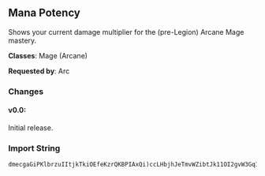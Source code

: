 ## Mana Potency

Shows your current damage multiplier for the (pre-Legion) Arcane Mage mastery.

**Classes**: Mage (Arcane)

**Requested by**: Arc

### Changes

#### v0.0:

Initial release.

### Import String

    dmecgaGiPKlbrzuIItjkTkiOEfeKzrQKBPIAxQi)ccLHbjhJeTmvWZibtJk11OI2gvW3Gq14KICoiGUhvX(GaCqPOwOuOhsQuteIWfPcTrPGpcP0jHqALQYmHuCtsf7uf6NqunuivlLe6PiMQkDviI(keI9I6VKQgm4WiTyiqESQAYIQltzZKYNHIrtLCAPA2cUnjTBH(TKgovPLlXZfz6exhQ2UuQVdrA8uvNhkTEiqTFLzL8Lj58Lj0V0RXeFzsp2f(YKpEsQQm585b6gpjv1bI5ldkMwXsU2lu)0WGanjxZxu00kwY1apdqTxO(PHbI5lkAAfl5crJIvAtdd8ma1juo3BVZNhOB8KuvhiMVmijLEeZEH6NggiMVmWZGwT2BV9c1pnmqdp(LEnoOyAfl56A(sMS7nyWGbbAsUMVOOPvSKRbEgGwtUDvlt29gmyWGq9tdduPjXkyh4zaAnrhAsScwh10SVKj7EdgmyqO(PHbQ0iTHc9pWZaKm2f0Ri1kzA5nqXALw6AabDhrdA0JoYrehvuVonFS5SdqSbizSlOxrQv0H6NPL3afRvAPRbe0DenOrp6ihrCur9608XMZU3GbdgeQFAyqovLIXg4zGsuOgGqduPjXkyhGWduPrAdf6FVbdgmiu)0WavQpsqvPySbEgOefQbi0avAsSc29gmyWGq9tdd8wfl(XoWZGCQkfJnaXgOs9rcQkfJT3GbdgiMVmWZaTArLkzAHStAT01aVvXIFSdq4bkrHk7GtNg0cziR1EwmFV9c1pnmqdp(LEnoiVEnFjt29gmyWGq9tddKbEgGwtUDvlt29gmyWGU2azW5bbAsUMVOOPvSKRbiGbI5lkAAfl5crJIvAtddexwCVbdgmyWGbdkMwXsUUMVKj7EdgmyGfZ3BWGbdkMGxIdeZx2ZI57rXlu9wS9P8618LbEgKxVMVS3EmjVQ)JNKQk3ilSWe6x6TTBPJbJv0PMB8rum5JNKQ618fMOHh)sVgZKDVbdgmOycEjoGIxO6Ty7t51R5lzYUNfZ3BV92BV9ysEp5nqXEnFHji7ZeTAuiDeSXhv2etCzDmUeUbNOCWbNor5Gt3ovqbhu4aRD2DtmPNZeDOr6a0RIf)yzsp2f9)QQ3GjwoFujtcvAoFzYpqtj(YKupIjymrNMrRJSWK8UMw)JheS8LjQ4bPZxwyHjA0V0Rr(Yev8G05llSWeVT9k0Gff(Yev8G05llSWKc9B8LjQ4bPZxwyHjLAW4ltuXdsNVSWctsETpFzsQhXem(OswyIqdwu4ltuXdsNVSWctWtM(FGMsCJmbpz6JwBRWiiMGNm9jV2NBKfMeXvVLogmwjXhvYKIHPxJxSEnMiMVWeP0XGXk8LjwBlkmr31yEx61yIjcwVgtscvWtmbpATTOWekUuzcEY0tdiLInjfCJBKj4jtpESlCJSWeK2Zfx8rNkWeFKRPLmHB4SBeVjNOqCNkDJcb68akhoWANDRatWICnTKjCdovWDtOo40bfuEWT7dn5M1o72nlmrLj5mjXKdNoCs5jLmPnFuP7dkzHza
     
